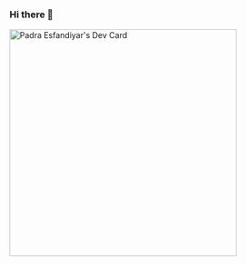 ### Hi there 👋

<a href="https://app.daily.dev/TheKidPadra"><img src="https://api.daily.dev/devcards/fd0bcbbf4acf4cc0a54519dcdfe63abc.png?r=tdb" width="400" alt="Padra Esfandiyar's Dev Card"/></a>


<!--
**TheKidPadra/TheKidPadra** is a ✨ _special_ ✨ repository because its `README.md` (this file) appears on your GitHub profile.




Here are some ideas to get you started:

- 🔭 I’m currently working on ...
- 🌱 I’m currently learning ...
- 👯 I’m looking to collaborate on ...
- 🤔 I’m looking for help with ...
- 💬 Ask me about ...
- 📫 How to reach me: ...
- 😄 Pronouns: ...
- ⚡ Fun fact: ...
-->
